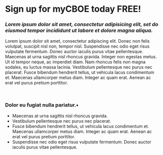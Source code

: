 # Sign up for myCBOE today FREE!

### <em class="text-green">Lorem ipsum dolor sit amet, consectetur adipisicing elit, set do eiusmod tempor incididunt ut labore et dolore magna aliqua.</em>

Lorem ipsum dolor sit amet, consectetur adipiscing elit. Donec non felis volutpat, suscipit nisl non, tempor nisl. Suspendisse nec odio eget risus vulputate fermentum. Donec auctor iaculis purus vitae pellentesque. Maecenas at urna sagittis nisl rhoncus gravida. Integer non egestas metus. Ut id tempor neque, ac imperdiet diam. Nam rhoncus felis non magna sodales, eu luctus massa lacinia. Vestibulum pellentesque nec purus nec placerat. Fusce bibendum hendrerit tellus, ut vehicula lacus condimentum et. Maecenas ullamcorper metus diam. Integer ac quam erat. Aenean ac erat vel purus pretium porttitor.

<img src="/ui/assets/images/placeholders/blank.gif" data-echo="/ui/assets/images/register/cboe.jpg" alt="CBOE">

### Dolor eu fugiat nulla pariatur.&bull;

* Maecenas at urna sagittis nisl rhoncus gravida.
* Vestibulum pellentesque nec purus nec placerat.
* Fusce bibendum hendrerit tellus, ut vehicula lacus condimentum et. Maecenas ullamcorper metus diam. Integer ac quam erat. Aenean ac erat vel purus pretium porttitor.
* Suspendisse nec odio eget risus vulputate fermentum. Donec auctor iaculis purus vitae pellentesque.